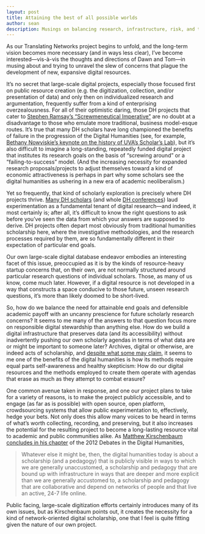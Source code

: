 ```yaml
---
layout: post
title: Attaining the best of all possible worlds
author: sean
description: Musings on balancing research, infrastructure, risk, and the needs of real and hypothetical scholars
---
```


As our Translating Networks project begins to unfold, and the long-term vision becomes more necessary (and in ways less clear), I’ve become interested—vis-à-vis the thoughts and directions of Dawn and Tom—in musing about and trying to unravel the slew of concerns that plague the development of new, expansive digital resources. 

It’s no secret that large-scale digital projects, especially those focused first on public resource creation (e.g. the digitization, collection, and/or presentation of data) and only then on individualized research and argumentation, frequently suffer from a kind of enterprising overzealousness. For all of their optimistic daring, those DH projects that cater to [Stephen Ramsay’s “Screwmeneutical Imperative”](http://quod.lib.umich.edu/d/dh/12544152.0001.001/1:5/--pastplay-teaching-and-learning-history-with-technology?g=dculture;rgn=div1;view=fulltext;xc=1) are no doubt at a disadvantage to those who emulate more traditional, business model-esque routes. <!--excerpt-->It’s true that many DH scholars have long championed the benefits of failure in the progression of the Digital Humanities (see, for example, [Bethany Nowviskie’s keynote on the history of UVA’s Scholar’s Lab](http://nowviskie.org/2012/too-small-to-fail/)), but it’s also difficult to imagine a long-standing, repeatedly funded digital project that institutes its research goals on the basis of “screwing around” or a “failing-to-success” model. (And the increasing necessity for expanded research proposals/projects to adjust themselves toward a kind of economic attractiveness is perhaps in part why some scholars see the digital humanities as ushering in a new era of academic neoliberalism.) 

Yet so frequently, that kind of scholarly exploration is precisely where DH projects thrive. [Many DH scholars](http://dhdebates.gc.cuny.edu/debates/text/13) (and whole [DH conferences](http://dhdhi.hypotheses.org/2428)) laud experimentation as a fundamental tenant of digital research—and indeed, it most certainly is; after all, it’s difficult to know the right questions to ask before you’ve seen the data from which your answers are supposed to derive. DH projects often depart most obviously from traditional humanities scholarship here, where the investigative methodologies, and the research processes required by them, are so fundamentally different in their expectation of particular end goals. 

Our own large-scale digital database endeavor embodies an interesting facet of this issue, preoccupied as it is by the kinds of resource-heavy startup concerns that, on their own, are not normally structured around particular research questions of individual scholars. Those, as many of us know, come much later. However, if a digital resource is not developed in a way that constructs a space conducive to those future, unseen research questions, it’s more than likely doomed to be short-lived. 

So, how do we balance the need for attainable end goals and defensible academic payoff with an uncanny prescience for future scholarly research concerns? It seems to me many of the answers to that question focus more on responsible digital stewardship than anything else. How do we build a digital infrastructure that preserves data (and its accessibility) without inadvertently pushing our own scholarly agendas in terms of what data are or might be important to someone later? Archives, digital or otherwise, are indeed acts of scholarship, and [despite what some may claim](https://lareviewofbooks.org/article/neoliberal-tools-archives-political-history-digital-humanities/), it seems to me one of the benefits of the digital humanities is how its methods require equal parts self-awareness and healthy skepticism: How do our digital resources and the methods employed to create them operate with agendas that erase as much as they attempt to combat erasure?

One common avenue taken in response, and one our project plans to take for a variety of reasons, is to make the project publicly accessible, and to engage (as far as is possible) with open source, open platform, crowdsourcing systems that allow public experimentation to, effectively, hedge your bets. Not only does this allow many voices to be heard in terms of what’s worth collecting, recording, and preserving, but it also increases the potential for the resulting project to become a long-lasting resource vital to academic and public communities alike. As [Matthew Kirschenbaum concludes in his chapter](http://dhdebates.gc.cuny.edu/debates/text/38) of the 2012 Debates in the Digital Humanities, 

> Whatever else it might be, then, the digital humanities today is about a scholarship (and a pedagogy) that is publicly visible in ways to which we are generally unaccustomed, a scholarship and pedagogy that are bound up with infrastructure in ways that are deeper and more explicit than we are generally accustomed to, a scholarship and pedagogy that are collaborative and depend on networks of people and that live an active, 24-7 life online.

Public facing, large-scale digitization efforts certainly introduces many of its own issues, but as Kirschenbaum points out, it creates the necessity for a kind of network-oriented digital scholarship, one that I feel is quite fitting given the nature of our own project.
